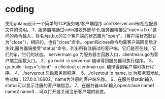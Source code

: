 # coding
使用golang设计一个简单的TCP服务端/客户端程序.conf/Server.xml有相应配置文件的说明。
1、服务器端通过stdin接收外部命令,服务器端接受"open a b c"这样的命令输入，将名为a,b,c的三个客户端的状态置为"open"，（客户端状态默认为"close"），相应的，也有"close"命令。open和close命令均需客户端回复后才生效,服务器端接受"status"命令，列出所有注册过的客户端，它们是否在线，它们的ip，它们的状态。
servermain.go 为服务器主函数入口，clientmain.go为客户端主函数入口。
2、go build -o serverout  编译得到服务器可执行程序。
3、go build -tags="client" -o clientout clientmain.go  编译得到客户端可执行程序。
4、./serverout 启动服务器程序。
5、./clientout ip name, ip 为服务器地址,格式如：127.0.0.1:8902，name为注册的客户端名称。
6、在服务器stdin输入status可以显示注册的客户端信息。
7、在服务器stdin输入open/close name1 name2 name3 ...可以打开或关闭注册客户端的状态。
